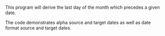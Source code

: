 This program will derive the last day of the month which precedes a given date.

The code demonstrates alpha source and target dates as well as date format source and target dates.